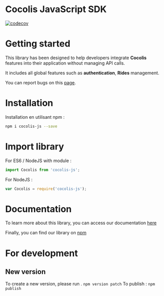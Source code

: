 # Cocolis JavaScript SDK

[![codecov](https://codecov.io/gh/Cocolis-1/cocolis-js/branch/develop/graph/badge.svg?token=zrl7Xa2RNq)](https://codecov.io/gh/Cocolis-1/cocolis-js)

# Getting started

This library has been designed to help developers integrate **Cocolis** features into their application without managing API calls.

It includes all global features such as **authentication**, **Rides** management.

You can report bugs on this [page](https://github.com/Cocolis-1/cocolis-js/issues).

# Installation

Installation en utilisant npm :

```bash
npm i cocolis-js --save
```

# Import library

For ES6 / NodeJS with module :

```typescript
import Cocolis from 'cocolis-js';
```

For NodeJS :

```javascript
var Cocolis = require('cocolis-js');
```

# Documentation

To learn more about this library, you can access our documentation [here](https://doc.cocolis.fr/docs/cocolis-js)

Finally, you can find our library on [npm](https://www.npmjs.com/package/cocolis-js)

# For development

## New version

To create a new version, please run . `npm version patch`
To publish : `npm publish`
